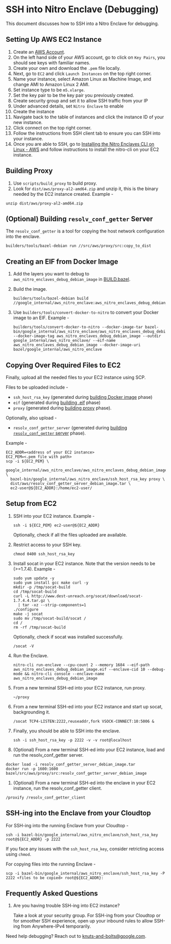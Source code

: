 # SSH into Nitro Enclave (Debugging)

This document discusses how to SSH into a Nitro Enclave for debugging.

## Setting Up AWS EC2 Instance

1. Create an
   [AWS Account](https://docs.google.com/document/d/19CEJRhr5KokUrTC6LpiEw9M6nmGI4_lkzW9nTnSwN9Y/edit#heading=h.ox30xgy5qgel).
1. On the left hand side of your AWS account, go to click on `Key Pairs`, you should see keys with
   familiar names.
1. Create your own and download the `.pem` file locally.
1. Next, go to `EC2` and click `Launch Instances` on the top right corner.
1. Name your instance, select Amazon Linux as Machine Image, and change AMI to Amazon Linux 2 AMI.
1. Set instance type to be `m5.xlarge`.
1. Set the key pair to be the key pair you previously created.
1. Create security group and set it to allow SSH traffic from your IP
1. Under advanced details, set `Nitro Enclave` to enable
1. Create the instance
1. Navigate back to the table of instances and click the instance ID of your new instance.
1. Click connect on the top right corner.
1. Follow the instructions from SSH client tab to ensure you can SSH into your instance.
1. Once you are able to SSH, go to
   [Installing the Nitro Enclaves CLI on Linux - AWS](https://docs.aws.amazon.com/enclaves/latest/user/nitro-enclave-cli-install.html)
   and follow instructions to install the nitro-cli on your EC2 instance.

## Building Proxy

1. Use `scripts/build_proxy` to build proxy.
1. Look for `dist/aws/proxy-al2-amd64.zip` and unzip it, this is the binary needed by the EC2
   instance created. Example -

```shell
unzip dist/aws/proxy-al2-amd64.zip
```

## (Optional) Building `resolv_conf_getter` Server

The `resolv_conf_getter` is a tool for copying the host network configuration into the enclave.

```shell
builders/tools/bazel-debian run //src/aws/proxy/src:copy_to_dist
```

## Creating an EIF from Docker Image

1. Add the layers you want to debug to `aws_nitro_enclaves_debug_debian_image` in
   [BUILD.bazel](./BUILD.bazel).
1. Build the image.

    ```shell
    builders/tools/bazel-debian build //google_internal/aws_nitro_enclave:aws_nitro_enclaves_debug_debian_image.tar
    ```

1. Use `builders/tools/convert-docker-to-nitro` to convert your Docker image to an EIF. Example -

    ```shell
    builders/tools/convert-docker-to-nitro --docker-image-tar bazel-bin/google_internal/aws_nitro_enclave/aws_nitro_enclaves_debug_debian_image.tar --docker-image-tag aws_nitro_enclaves_debug_debian_image --outdir google_internal/aws_nitro_enclave/ --eif-name aws_nitro_enclaves_debug_debian_image --docker-image-uri bazel/google_internal/aws_nitro_enclave
    ```

## Copying Over Required Files to EC2

Finally, upload all the needed files to your EC2 instance using SCP.

Files to be uploaded include -

-   `ssh_host_rsa_key` (generated during [building Docker image](#creating-an-eif-from-docker-image)
    phase)
-   `eif` (generated during [building .eif](#creating-an-eif-from-docker-image) phase)
-   `proxy` (generated during [building proxy](#building-proxy) phase).

Optionally, also upload -

-   `resolv_conf_getter_server` (generated during
    [building `resolv_conf_getter` server](#optional-building-resolv_conf_getter-server) phase).

Example -

```shell
EC2_ADDR=<address of your EC2 instance>
EC2_PEM=<.pem file with path>
scp -i ${EC2_PEM} \
  google_internal/aws_nitro_enclave/aws_nitro_enclaves_debug_debian_image.eif \
  bazel-bin/google_internal/aws_nitro_enclave/ssh_host_rsa_key proxy \
  dist/aws/resolv_conf_getter_server_debian_image.tar \
  ec2-user@${EC2_ADDR}:/home/ec2-user/
```

## Setup from EC2

1. SSH into your EC2 instance. Example -

    ```shell
    ssh -i ${EC2_PEM} ec2-user@${EC2_ADDR}
    ```

    Optionally, check if all the files uploaded are available.

1. Restrict access to your SSH key.

    ```shell
    chmod 0400 ssh_host_rsa_key
    ```

1. Install socat in your EC2 instance. Note that the version needs to be (>=1.7.4). Example -

    ```shell
    sudo yum update -y
    sudo yum install gcc make curl -y
    mkdir -p /tmp/socat-build
    cd /tmp/socat-build
    curl -L http://www.dest-unreach.org/socat/download/socat-1.7.4.4.tar.gz \
      | tar -xz --strip-components=1
    ./configure
    make -j socat
    sudo mv /tmp/socat-build/socat /
    cd /
    rm -rf /tmp/socat-build
    ```

    Optionally, check if socat was installed successfully.

    ```shell
    /socat -V
    ```

1. Run the Enclave.

    ```shell
    nitro-cli run-enclave --cpu-count 2 --memory 1684 --eif-path aws_nitro_enclaves_debug_debian_image.eif --enclave-cid 10 --debug-mode && nitro-cli console --enclave-name aws_nitro_enclaves_debug_debian_image
    ```

1. From a new terminal SSH-ed into your EC2 instance, run proxy.

    ```shell
    ~/proxy
    ```

1. From a new terminal SSH-ed into your EC2 instance and start up socat, backgrounding it.

    ```shell
    /socat TCP4-LISTEN:2222,reuseaddr,fork VSOCK-CONNECT:10:5006 &
    ```

1. Finally, you should be able to SSH into the enclave.

    ```shell
    ssh -i ssh_host_rsa_key -p 2222 -v -v root@localhost
    ```

1. (Optional) From a new terminal SSH-ed into your EC2 instance, load and run the resolv_conf_getter
   server.

```shell
docker load -i resolv_conf_getter_server_debian_image.tar
docker run -p 1600:1600 bazel/src/aws/proxy/src:resolv_conf_getter_server_debian_image
```

1. (Optional) From a new terminal SSH-ed into the enclave in your EC2 instance, run the
   resolv_conf_getter client.

```shell
/proxify /resolv_conf_getter_client
```

## SSH-ing into the Enclave from your Cloudtop

For SSH-ing into the running Enclave from your Cloudtop -

```shell
ssh -i bazel-bin/google_internal/aws_nitro_enclave/ssh_host_rsa_key root@${EC2_ADDR} -p 2222
```

If you face any issues with the `ssh_host_rsa_key`, consider retricting access using `chmod`.

For copying files into the running Enclave -

```shell
scp -i bazel-bin/google_internal/aws_nitro_enclave/ssh_host_rsa_key -P 2222 <files to be copied> root@${EC2_ADDR}:
```

## Frequently Asked Questions

1. Are you having trouble SSH-ing into EC2 instance?

    Take a look at your security group. For SSH-ing from your Cloudtop or for smoother SSH
    experience, open up your inbound rules to allow SSH-ing from Anywhere-IPv4 temporarily.

Need help debugging? Reach out to <knuts-and-bolts@google.com>.
